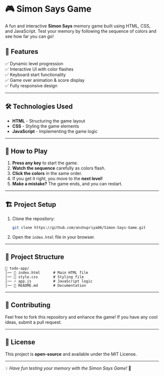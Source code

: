 # 🎮 Simon Says Game

A fun and interactive **Simon Says** memory game built using HTML, CSS, and JavaScript. Test your memory by following the sequence of colors and see how far you can go!

## 📌 Features
✅ Dynamic level progression  
✅ Interactive UI with color flashes  
✅ Keyboard start functionality  
✅ Game over animation & score display  
✅ Fully responsive design  

---

## 🛠️ Technologies Used
- **HTML** - Structuring the game layout
- **CSS** - Styling the game elements
- **JavaScript** - Implementing the game logic

---

## 🚀 How to Play
1. **Press any key** to start the game.
2. **Watch the sequence** carefully as colors flash.
3. **Click the colors** in the same order.
4. If you get it right, you move to the **next level**!
5. **Make a mistake?** The game ends, and you can restart.

---

## 🏗️ Project Setup
1. Clone the repository:
   ```sh
   git clone https://github.com/anshupriya06/Simon-Says-Game.git
   ```
2. Open the `index.html` file in your browser.

---

## 📂 Project Structure

```
📁 todo-app/
│── 📜 index.html      # Main HTML file
│── 🎨 style.css       # Styling file
│── ⚡ app.js          # JavaScript logic
│── 📖 README.md       # Documentation
```
---

## 🤝 Contributing
Feel free to fork this repository and enhance the game! If you have any cool ideas, submit a pull request.

---

## 📝 License
This project is **open-source** and available under the MIT License.

---

💡 *Have fun testing your memory with the Simon Says Game!* 🎉
